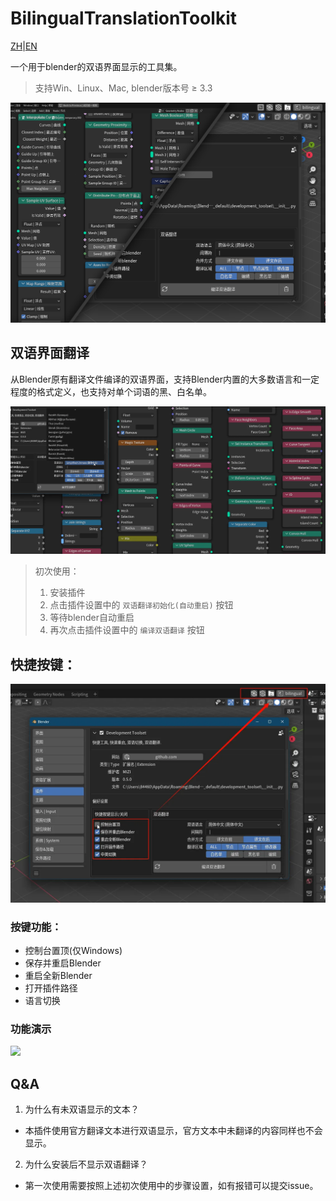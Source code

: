 # BilingualTranslationToolkit

[ZH](https://github.com/zxsama/BilingualTranslationToolkit/blob/main/README.md)|[EN](https://github.com/zxsama/BilingualTranslationToolkit/blob/main/README_EN.md)

一个用于blender的双语界面显示的工具集。

> 支持Win、Linux、Mac, blender版本号 ≥ 3.3

![preview](./resource/img/preview.png)

## 双语界面翻译

从Blender原有翻译文件编译的双语界面，支持Blender内置的大多数语言和一定程度的格式定义，也支持对单个词语的黑、白名单。

![change_lang](./resource/img/change_lang.webp)

> 初次使用：
>   1. 安装插件
>   2. 点击插件设置中的 `双语翻译初始化(自动重启)` 按钮
>   3. 等待blender自动重启
>   4. 再次点击插件设置中的 `编译双语翻译` 按钮

## 快捷按键：

![quick_btn](./resource/img/quick_btn.webp)

### 按键功能：

- 控制台置顶(仅Windows)
- 保存并重启Blender
- 重启全新Blender
- 打开插件路径
- 语言切换

### 功能演示

[![](https://i1.hdslb.com/bfs/archive/a202ae2ffb7658ed204a9a5c9c4c4b1827ba53c7.jpg)](https://www.bilibili.com/video/BV15q42eEEmu/)


## Q&A

1. 为什么有未双语显示的文本？

- 本插件使用官方翻译文本进行双语显示，官方文本中未翻译的内容同样也不会显示。

2. 为什么安装后不显示双语翻译？

- 第一次使用需要按照上述初次使用中的步骤设置，如有报错可以提交issue。



